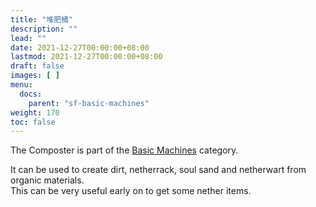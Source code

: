 ```yaml
---
title: "堆肥桶"
description: ""
lead: ""
date: 2021-12-27T00:00:00+08:00
lastmod: 2021-12-27T00:00:00+08:00
draft: false
images: [ ]
menu:
  docs:
    parent: "sf-basic-machines"
weight: 170
toc: false
---
```


The Composter is part of the [Basic Machines](/docs/slimefun/basic-machines) category.

It can be used to create dirt, netherrack, soul sand and netherwart from organic materials.  
This can be very useful early on to get some nether items.  
